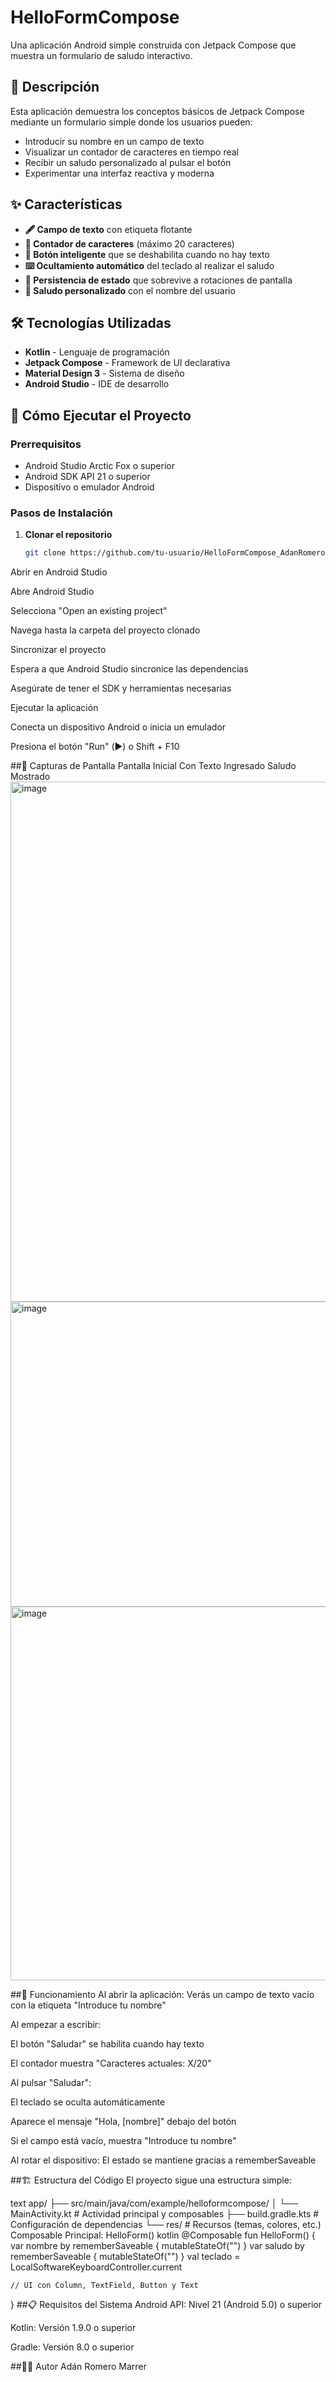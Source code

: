 # HelloFormCompose

Una aplicación Android simple construida con Jetpack Compose que muestra un formulario de saludo interactivo.

## 📱 Descripción

Esta aplicación demuestra los conceptos básicos de Jetpack Compose mediante un formulario simple donde los usuarios pueden:
- Introducir su nombre en un campo de texto
- Visualizar un contador de caracteres en tiempo real
- Recibir un saludo personalizado al pulsar el botón
- Experimentar una interfaz reactiva y moderna

## ✨ Características

- **🖋️ Campo de texto** con etiqueta flotante
- **🔢 Contador de caracteres** (máximo 20 caracteres)
- **🎯 Botón inteligente** que se deshabilita cuando no hay texto
- **⌨️ Ocultamiento automático** del teclado al realizar el saludo
- **🔄 Persistencia de estado** que sobrevive a rotaciones de pantalla
- **👋 Saludo personalizado** con el nombre del usuario

## 🛠️ Tecnologías Utilizadas

- **Kotlin** - Lenguaje de programación
- **Jetpack Compose** - Framework de UI declarativa
- **Material Design 3** - Sistema de diseño
- **Android Studio** - IDE de desarrollo

## 🚀 Cómo Ejecutar el Proyecto

### Prerrequisitos
- Android Studio Arctic Fox o superior
- Android SDK API 21 o superior
- Dispositivo o emulador Android

### Pasos de Instalación

1. **Clonar el repositorio**
   ```bash
   git clone https://github.com/tu-usuario/HelloFormCompose_AdanRomeroMarrero.git
Abrir en Android Studio

Abre Android Studio

Selecciona "Open an existing project"

Navega hasta la carpeta del proyecto clonado

Sincronizar el proyecto

Espera a que Android Studio sincronice las dependencias

Asegúrate de tener el SDK y herramientas necesarias

Ejecutar la aplicación

Conecta un dispositivo Android o inicia un emulador

Presiona el botón "Run" (▶️) o Shift + F10

##📸 Capturas de Pantalla
Pantalla Inicial	Con Texto Ingresado	Saludo Mostrado
<img width="3095" height="832" alt="image" src="https://github.com/user-attachments/assets/c7f663ce-70dd-49e8-9a27-bd75624e89cc" />
	<img width="3122" height="488" alt="image" src="https://github.com/user-attachments/assets/6592433d-36cd-4abc-9b8d-010ab52ef95c" />
	<img width="3115" height="598" alt="image" src="https://github.com/user-attachments/assets/e07bf7c1-d948-465c-a39b-18573119dda2" />

##🎯 Funcionamiento
Al abrir la aplicación: Verás un campo de texto vacío con la etiqueta "Introduce tu nombre"

Al empezar a escribir:

El botón "Saludar" se habilita cuando hay texto

El contador muestra "Caracteres actuales: X/20"

Al pulsar "Saludar":

El teclado se oculta automáticamente

Aparece el mensaje "Hola, [nombre]" debajo del botón

Si el campo está vacío, muestra "Introduce tu nombre"

Al rotar el dispositivo: El estado se mantiene gracias a rememberSaveable

##🏗️ Estructura del Código
El proyecto sigue una estructura simple:

text
app/
├── src/main/java/com/example/helloformcompose/
│   └── MainActivity.kt    # Actividad principal y composables
├── build.gradle.kts       # Configuración de dependencias
└── res/                   # Recursos (temas, colores, etc.)
Composable Principal: HelloForm()
kotlin
@Composable
fun HelloForm() {
    var nombre by rememberSaveable { mutableStateOf("") }
    var saludo by rememberSaveable { mutableStateOf("") }
    val teclado = LocalSoftwareKeyboardController.current
    
    // UI con Column, TextField, Button y Text
}
##📋 Requisitos del Sistema
Android API: Nivel 21 (Android 5.0) o superior

Kotlin: Versión 1.9.0 o superior

Gradle: Versión 8.0 o superior

##👨‍💻 Autor
Adán Romero Marrer
